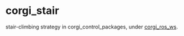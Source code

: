 # corgi_stair

stair-climbing strategy in corgi_control_packages, under [corgi_ros_ws](https://github.com/yisyuanshen/corgi_ros_ws.git).